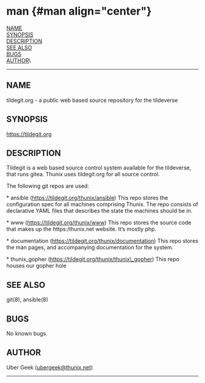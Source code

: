 man {#man align="center"}
===

[NAME](#NAME)\
[SYNOPSIS](#SYNOPSIS)\
[DESCRIPTION](#DESCRIPTION)\
[SEE ALSO](#SEE%20ALSO)\
[BUGS](#BUGS)\
[AUTHOR](#AUTHOR)\

------------------------------------------------------------------------

NAME []()
---------

tildegit.org - a public web based source repository for the tildeverse

SYNOPSIS []()
-------------

https://tildegit.org

DESCRIPTION []()
----------------

Tildegit is a web based source control system available for the
tildeverse, that runs gitea. Thunix uses tildegit.org for all source
control.

The following git repos are used:

\* ansible (https://tildegit.org/thunix/ansible) This repo stores the
configuration spec for all machines comprising Thunix. The repo consists
of declarative YAML files that describes the state the machines should
be in.

\* www (https://tildegit.org/thunix/www) This repo stores the source
code that makes up the https:/thunix.net website. It’s mostly php.

\* documentation (https://tildegit.org/thunix/documentation) This repo
stores the man pages, and accompanying documentation for the system.

\* thunix\_gopher (https://tildegit.org/thunix/thunix\_gopher) This repo
houses our gopher hole

SEE ALSO []()
-------------

git(8), ansible(8)

BUGS []()
---------

No known bugs.

AUTHOR []()
-----------

Uber Geek (ubergeek@thunix.net)

------------------------------------------------------------------------
